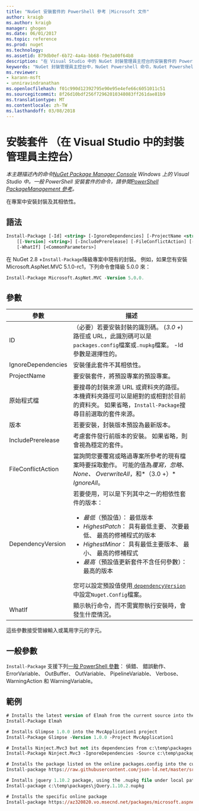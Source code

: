```yaml
---
title: "NuGet 安裝套件的 PowerShell 參考 |Microsoft 文件"
author: kraigb
ms.author: kraigb
manager: ghogen
ms.date: 06/01/2017
ms.topic: reference
ms.prod: nuget
ms.technology: 
ms.assetid: 879db0ef-6b72-4a4a-bb68-f9e3a00f64b8
description: "在 Visual Studio 中的 NuGet 封裝管理員主控台的安裝套件的 PowerShell 命令的參考。"
keywords: "NuGet 封裝管理員主控台中，NuGet Powershell 命令，NuGet Powershell 參考，安裝套件"
ms.reviewer:
- karann-msft
- unniravindranathan
ms.openlocfilehash: f01c990d12392795e90e95e4efe66c6051011c51
ms.sourcegitcommit: 8f26d10bdf256f72962010348083ff261dae81b9
ms.translationtype: MT
ms.contentlocale: zh-TW
ms.lasthandoff: 03/08/2018
---
```

# <a name="install-package-package-manager-console-in-visual-studio"></a>安裝套件 （在 Visual Studio 中的封裝管理員主控台）

*本主題描述內的命令[NuGet Package Manager Console](package-manager-console.md) Windows 上的 Visual Studio 中。一般 PowerShell 安裝套件的命令，請參閱[PowerShell PackageManagement 參考](/powershell/module/packagemanagement/?view=powershell-6)。*

在專案中安裝封裝及其相依性。

## <a name="syntax"></a>語法

```ps
Install-Package [-Id] <string> [-IgnoreDependencies] [-ProjectName <string>] [[-Source] <string>] 
    [[-Version] <string>] [-IncludePrerelease] [-FileConflictAction] [-DependencyVersion]
    [-WhatIf] [<CommonParameters>]
```

在 NuGet 2.8 +`Install-Package`降級專案中現有的封裝。 例如，如果您有安裝 Microsoft.AspNet.MVC 5.1.0-rc1，下列命令會降級 5.0.0 來：

```ps
Install-Package Microsoft.AspNet.MVC -Version 5.0.0.
```

## <a name="parameters"></a>參數

| 參數 | 描述 |
| --- | --- |
| ID | （必要）若要安裝封裝的識別碼。 (*3.0 +*) 路徑或 URL，此識別碼可以是`packages.config`檔案或`.nupkg`檔案。 -Id 參數是選擇性的。 |
| IgnoreDependencies | 安裝僅此套件不其相依性。 |
| ProjectName | 要安裝套件，將預設專案的預設專案。 |
| 原始程式檔 | 要搜尋的封裝來源 URL 或資料夾的路徑。 本機資料夾路徑可以是絕對的或相對於目前的資料夾。 如果省略，`Install-Package`搜尋目前選取的套件來源。 |
| 版本 | 若要安裝，封裝版本預設為最新版本。 |
| IncludePrerelease | 考慮套件發行前版本的安裝。 如果省略，則會視為穩定的套件。 |
| FileConflictAction | 當詢問您要覆寫或略過專案所參考的現有檔案時要採取動作。 可能的值為*覆寫，忽略、 None、 OverwriteAll*，和*（3.0 +）* *IgnoreAll*。 |
| DependencyVersion | 若要使用，可以是下列其中之一的相依性套件的版本：<br/><ul><li>*最低*（預設值）： 最低版本</li><li>*HighestPatch*： 具有最低主要、 次要最低、 最高的修補程式的版本</li><li>*HighestMinor*： 具有最低主要版本、 最小、 最高的修補程式</li><li>*最高*（預設值更新套件不含任何參數）： 最高的版本</li></ul>您可以設定預設值使用[ `dependencyVersion` ](../reference/nuget-config-file.md#config-section)中設定`Nuget.Config`檔案。 |
| WhatIf | 顯示執行命令，而不需實際執行安裝時，會發生什麼情況。 |

這些參數接受管線輸入或萬用字元的字元。

## <a name="common-parameters"></a>一般參數

`Install-Package` 支援下列[一般 PowerShell 參數](http://go.microsoft.com/fwlink/?LinkID=113216)： 偵錯、 錯誤動作、 ErrorVariable、 OutBuffer、 OutVariable、 PipelineVariable、 Verbose、 WarningAction 和 WarningVariable。

## <a name="examples"></a>範例

```ps
# Installs the latest version of Elmah from the current source into the default project
Install-Package Elmah

# Installs Glimpse 1.0.0 into the MvcApplication1 project
Install-Package Glimpse -Version 1.0.0 -Project MvcApplication1

# Installs Ninject.Mvc3 but not its dependencies from c:\temp\packages
Install-Package Ninject.Mvc3 -IgnoreDependencies -Source c:\temp\packages

# Installs the package listed on the online packages.config into the current project
Install-package https://raw.githubusercontent.com/json-ld.net/master/src/JsonLD/packages.config

# Installs jquery 1.10.2 package, using the .nupkg file under local path of c:\temp\packages
Install-package c:\temp\packages\jQuery.1.10.2.nupkg

# Installs the specific online package
Install-package https://az320820.vo.msecnd.net/packages/microsoft.aspnet.mvc.5.2.3.nupkg
```
